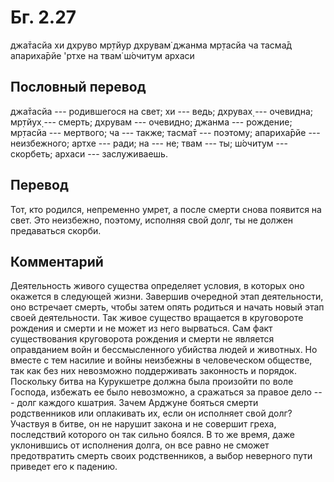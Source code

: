 # Бг. 2.27

джа̄тасйа хи дхруво мр̣тйур дхрувам̇ джанма мр̣тасйа ча тасма̄д апариха̄рйе
'ртхе на твам̇ ш́очитум архаси

## Пословный перевод

джа̄тасйа --- родившегося на свет; хи --- ведь; дхрувах̣ --- очевидна;
мр̣тйух̣ --- смерть; дхрувам --- очевидно; джанма --- рождение; мр̣тасйа
--- мертвого; ча --- также; тасма̄т --- поэтому; апариха̄рйе ---
неизбежного; артхе --- ради; на --- не; твам --- ты; ш́очитум ---
скорбеть; архаси --- заслуживаешь.

## Перевод

Тот, кто родился, непременно умрет, а после смерти снова появится на
свет. Это неизбежно, поэтому, исполняя свой долг, ты не должен
предаваться скорби.

## Комментарий

Деятельность живого существа определяет условия, в которых оно окажется
в следующей жизни. Завершив очередной этап деятельности, оно встречает
смерть, чтобы затем опять родиться и начать новый этап своей
деятельности. Так живое существо вращается в круговороте рождения и
смерти и не может из него вырваться. Сам факт существования круговорота
рождения и смерти не является оправданием войн и бессмысленного убийства
людей и животных. Но вместе с тем насилие и войны неизбежны в
человеческом обществе, так как без них невозможно поддерживать
законность и порядок. Поскольку битва на Курукшетре должна была
произойти по воле Господа, избежать ее было невозможно, а сражаться за
правое дело --- долг каждого кшатрия. Зачем Арджуне бояться смерти
родственников или оплакивать их, если он исполняет свой долг? Участвуя в
битве, он не нарушит закона и не совершит греха, последствий которого он
так сильно боялся. В то же время, даже уклонившись от исполнения долга,
он все равно не сможет предотвратить смерть своих родственников, а выбор
неверного пути приведет его к падению.
